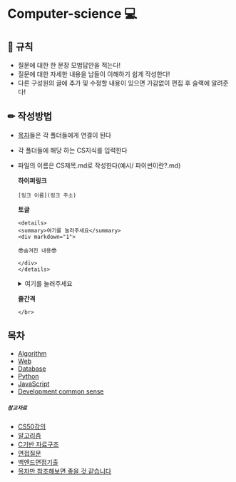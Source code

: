 # Computer-science 💻

## 🎲  규칙

- 질문에 대한 한 문장 모범답안을 적는다!
- 질문에 대한 자세한 내용을 남들이 이해하기 쉽게 작성한다!
- 다른 구성원의 글에 추가 및 수정할 내용이 있으면 가감없이 편집 후 슬랙에 알려준다!

## ✏ 작성방법

- [목차](#목차)들은 각 폴더들에게 연결이 된다
- 각 폴더들에 해당 하는 CS지식를 입력한다
- 파일의 이름은 CS제목.md로 작성한다(예시/ 파이썬이란?.md)

  **하이퍼링크** 

  ```
  [링크 이름](링크 주소)
  ```

  **토글**
  
  ```
  <details>
  <summary>여기를 눌러주세요</summary>
  <div markdown="1">       

  😎숨겨진 내용😎

  </div>
  </details>
  ```

  <details>
  <summary>여기를 눌러주세요</summary>
  <div markdown="1">       

  😎숨겨진 내용😎

  </div>
  </details>
 
  **줄간격**
  ```
  </br>
  ```

## 목차
- [Algorithm](https://github.com/knotted-developers/Computer-science/edit/main/Algorithm)
- [Web](https://github.com/knotted-developers/Computer-science/edit/main/Web)
- [Database](https://github.com/knotted-developers/Computer-science/edit/main/Database)
- [Python](https://github.com/knotted-developers/Computer-science/edit/main/Python)
- [JavaScript](https://github.com/knotted-developers/Computer-science/edit/main/JavaScript)
- [Development common sense](https://github.com/knotted-developers/Computer-science/edit/main/Development%20common%20sense)

##### `참고자료`

- [CS50강의](https://www.edwith.org/cs50/joinLectures/15244?isDesc=false)
- [알고리즘](https://www.youtube.com/watch?v=PIidtIBCjEg&list=PLsMufJgu5933ZkBCHS7bQTx0bncjwi4PK)
- [C기반 자료구조](https://www.boostcourse.org/cs112/lecture/118997?isDesc=false)
- [면접질문](https://github.com/JaeYeopHan/Interview_Question_for_Beginner)
- [백엔드면접기출](https://www.notion.so/fb58f9f90d8f477387fc562740c71255)
- [목차만 참조해보면 좋을 것 같습니다](https://gyoogle.dev/blog/computer-science/data-base/SQL%20&%20NOSQL.html)
